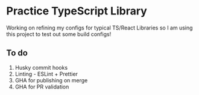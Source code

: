 # Practice TypeScript Library

Working on refining my configs for typical TS/React Libraries so I am using this project to test out some build configs!

## To do

1. Husky commit hooks
2. Linting - ESLint + Prettier
3. GHA for publishing on merge
4. GHA for PR validation
